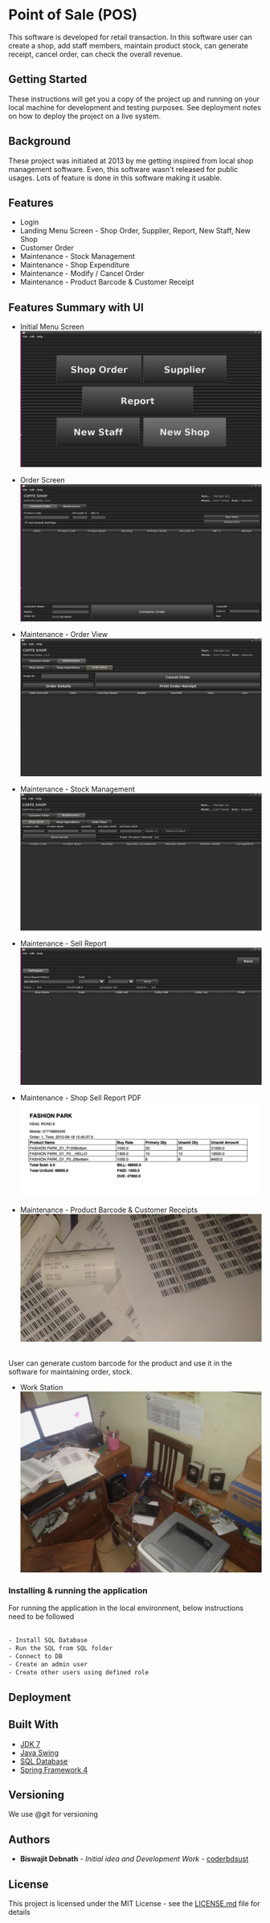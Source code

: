 # Point of Sale (POS)

This software is developed for retail transaction. In this software user can create a shop, add staff members, maintain product stock, can generate receipt, cancel order, can check the overall revenue.

## Getting Started

These instructions will get you a copy of the project up and running on your local machine for development and testing purposes. See deployment notes on how to deploy the project on a live system.

## Background

These project was initiated at 2013 by me getting inspired from local shop management software. Even, this software wasn't released for public usages. Lots of feature is done in this software making it usable.

## Features

* Login
* Landing Menu Screen - Shop Order, Supplier, Report, New Staff, New Shop
* Customer Order
* Maintenance - Stock Management
* Maintenance - Shop Expenditure
* Maintenance - Modify / Cancel Order
* Maintenance - Product Barcode & Customer Receipt


## Features Summary with UI

* Initial Menu Screen
![Intial Menu](https://github.com/coderbdsust/pos/blob/master/png/menu.png)

* Order Screen
![Order Screen](https://github.com/coderbdsust/pos/blob/master/png/order.png)

* Maintenance - Order View
![Previous Order List](https://github.com/coderbdsust/pos/blob/master/png/previous%20order%20list.png)

* Maintenance - Stock Management
![Shop Product Stock](https://github.com/coderbdsust/pos/blob/master/png/shop_stock.png)

* Maintenance - Sell Report
![Shop Sell Report 1](https://github.com/coderbdsust/pos/blob/master/png/report.png)

* Maintenance - Shop Sell Report PDF
![Shop Sell Report 2](https://github.com/coderbdsust/pos/blob/master/png/stock_report.png)

* Maintenance - Product Barcode & Customer Receipts
![Product Barcode](https://github.com/coderbdsust/pos/blob/master/png/barcode_n_receipt.jpg)

<br/>User can generate custom barcode for the product and use it in the software for maintaining order, stock.

* Work Station
![Station](https://github.com/coderbdsust/pos/blob/master/png/software_workstation.jpg)

### Installing & running the application
For running the application in the local environment, below instructions need to be followed

```

- Install SQL Database
- Run the SQL from SQL folder
- Connect to DB
- Create an admin user
- Create other users using defined role

```

## Deployment

## Built With
* [JDK 7](https://www.oracle.com/de/java/technologies/javase/javase7-archive-downloads.html "JDK 7 Home Page")
* [Java Swing](https://docs.oracle.com/javase/tutorial/uiswing/ "Java Swing")
* [SQL Database](https://www.mysql.com/ "SQL Database")
* [Spring Framework 4](https://spring.io/ "Spring Framework")


## Versioning

We use @git for versioning

## Authors

* **Biswajit Debnath** - *Initial idea and Development Work* - [coderbdsust](https://www.linkedin.com/in/coderbd/)

## License

This project is licensed under the MIT License - see the [LICENSE.md](LICENSE.md) file for details